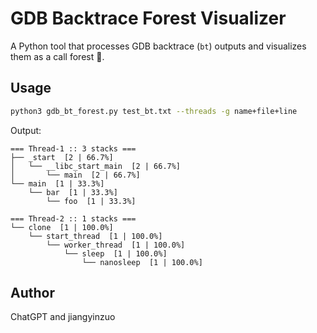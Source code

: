 # GDB Backtrace Forest Visualizer

A Python tool that processes GDB backtrace (`bt`) outputs and visualizes them as a call forest 🌲.

## Usage

```bash
python3 gdb_bt_forest.py test_bt.txt --threads -g name+file+line
```

Output:
```
=== Thread-1 :: 3 stacks ===
├── _start  [2 | 66.7%]
│   └── __libc_start_main  [2 | 66.7%]
│       └── main  [2 | 66.7%]
└── main  [1 | 33.3%]
    └── bar  [1 | 33.3%]
        └── foo  [1 | 33.3%]

=== Thread-2 :: 1 stacks ===
└── clone  [1 | 100.0%]
    └── start_thread  [1 | 100.0%]
        └── worker_thread  [1 | 100.0%]
            └── sleep  [1 | 100.0%]
                └── nanosleep  [1 | 100.0%]
```

## Author

ChatGPT and jiangyinzuo
